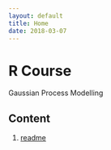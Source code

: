 ```yaml
---
layout: default
title: Home
date: 2018-03-07
---
```


# R Course

<p class="message">
  Gaussian Process Modelling
</p>

## Content

1. [readme](readme)
<!--

2. [Learn some R basics](02_rbasics)
3. [Learn to use RStudio](03_rstudio)
-->

<!--
$$\forall x \in R$$
-->